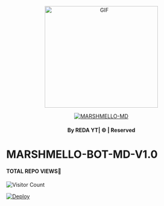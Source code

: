 <div align="center">

  <p align="center">

<img src="https://i.postimg.cc/PxtXXx8Y/895825.jpg" alt="GIF" width="300" height="270"/>

</p>

  <p align="center">

<a href="#"><img title="MARSHMELLO-MD" src="https://img.shields.io/badge/astro-md-green?colorA=%23ff0000&colorB=%23017e40&style=for-the-badge"></a>

</p>

</div>

#### <p align="center">By REDA  YT| © | Reserved  </br> 

# MARSHMELLO-BOT-MD-V1.0
#### TOTAL REPO VIEWS📍
![Visitor Count](https://profile-counter.glitch.me/terror-boy/count.svg)



[![Deploy](https://www.herokucdn.com/deploy/button.svg)](https://heroku.com/deploy) 
